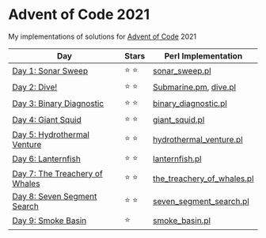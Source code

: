 # Advent of Code 2021

My implementations of solutions for [Advent of Code](https://adventofcode.com/) 2021

| Day | Stars | Perl Implementation |
| --- | ----- | ------------------- |
| [Day 1: Sonar Sweep](https://adventofcode.com/2021/day/1) | :star: :star: | [sonar_sweep.pl](d01/sonar_sweep.pl) |
| [Day 2: Dive!](https://adventofcode.com/2021/day/2) | :star: :star: | [Submarine.pm](d02/Submarine.pm), [dive.pl](d02/dive.pl) |
| [Day 3: Binary Diagnostic](https://adventofcode.com/2021/day/3) | :star: :star: | [binary_diagnostic.pl](d03/binary_diagnostic.pl) |
| [Day 4: Giant Squid](https://adventofcode.com/2021/day/4) | :star: :star: | [giant_squid.pl](d04/giant_squid.pl) |
| [Day 5: Hydrothermal Venture](https://adventofcode.com/2021/day/5) | :star: :star: | [hydrothermal_venture.pl](d05/hydrothermal_venture.pl) |
| [Day 6: Lanternfish](https://adventofcode.com/2021/day/6) | :star: :star: | [lanternfish.pl](d06/lanternfish.pl) |
| [Day 7: The Treachery of Whales](https://adventofcode.com/2021/day/7) | :star: :star: | [the_treachery_of_whales.pl](d07/the_treachery_of_whales.pl) |
| [Day 8: Seven Segment Search](https://adventofcode.com/2021/day/8) | :star: :star: | [seven_segment_search.pl](d08/seven_segment_search.pl) |
| [Day 9: Smoke Basin](https://adventofcode.com/2021/day/9) | :star: | [smoke_basin.pl](d09/smoke_basin.pl) |
